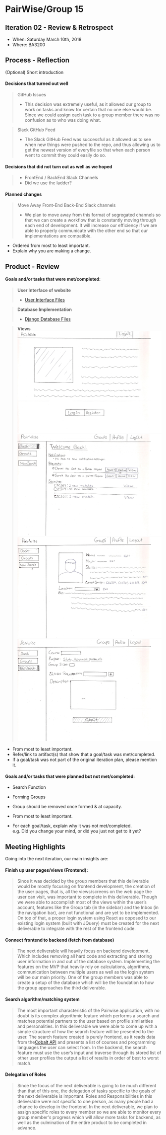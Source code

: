 # PairWise/Group 15



## Iteration 02 - Review & Retrospect

 * When: Saturday March 10th, 2018
 * Where: BA3200

## Process - Reflection

(Optional) Short introduction

#### Decisions that turned out well

  > GitHub Issues
  >* This decision was extremely useful, as it allowed our group to work on tasks and know for certain that no one else would be. Since we could assign each task to a group member there was no confusion as to who was doing what.
  
  > Slack GitHub Feed
  >* The Slack GitHub Feed was successful as it allowed us to see when new things were pushed to the repo, and thus allowing us to get the newest version of everyfile so that when each person went to commit they could easily do so.


#### Decisions that did not turn out as well as we hoped


  >* FrontEnd / BackEnd Slack Channels
  >* Did we use the ladder?




#### Planned changes


  > Move Away Front-End Back-End Slack channels
  >* We plan to move away from this format of segregated channels so that we can create a workflow that is constantly moving through each end of development. It will increase our efficiency if we are able to properly communicate with the other end so that our implementations are compatible.


 * Ordered from most to least important.
 * Explain why you are making a change.


## Product - Review

#### Goals and/or tasks that were met/completed:
  > **User Interface of website**
  >* [User Interface Files](https://github.com/csc301-winter-2018/project-team-15/tree/master/deliverables/deliverable2)
  
  > **Database Implementation**
  >* [Django Database Files](https://github.com/csc301-winter-2018/project-team-15/tree/master/project)
  
  > **Views**
  > ![View 1](../img_src/view1.jpg)
  > ![View 2](../img_src/view2.jpg)
  > ![View 3](../img_src/view3.jpg)
  > ![View 4](../img_src/view4.jpg)
  
 * From most to least important.
 * Refer/link to artifact(s) that show that a goal/task was met/completed.
 * If a goal/task was not part of the original iteration plan, please mention it.

#### Goals and/or tasks that were planned but not met/completed:

  * Search Function

  * Forming Groups

  * Group should be removed once formed & at capacity.

 * From most to least important.
 * For each goal/task, explain why it was not met/completed.      
   e.g. Did you change your mind, or did you just not get to it yet?
   	

## Meeting Highlights

Going into the next iteration, our main insights are:

#### Finish up user pages/views (Frontend):

> Since it was decided by the group members that this deliverable would be mostly focusing on frontend development, the creation of the user pages, that is, all the views/screens on the web page the user can visit, was important to complete in this deliverable. Though we were able to accomplish most of the views within the user’s account, features like the Group tab (in the sidebar) and the Inbox (in the navigation bar), are not functional and are yet to be implemented. On top of that, a proper login system using React as opposed to our existing login system (built with JQuery) must be created for the next deliverable to integrate with the rest of the frontend code. 

#### Connect frontend to backend (fetch from database)

> The next deliverable will heavily focus on backend development. Which includes removing all hard code and extracting and storing user information in and out of the database system. Implementing the features on the MVP that heavily rely on calculations, algorithms, communication between multiple users as well as the login system will be our main priority. One of the group members was able to create a setup of the database which will be the foundation to how the group approaches the third deliverable. 

#### Search algorithm/matching system

> The most important characteristic of the Pairwise application, with no doubt is its complex algorithmic feature which performs a search and matches potential partners to the user based on profile similarities and personalities. In this deliverable we were able to come up with a simple structure of how the search feature will be presented to the user. The search feature created is purely frontend, as it reads data from the[Cobalt API](https://github.com/cobalt-uoft/cobalt) and presents a list of courses and programming languages the user can select from. In the backend, the search feature must use the user’s input and traverse through its stored list of other user profiles the output a list of results in order of best to worst match.

#### Delegation of Roles

> Since the focus of the next deliverable is going to be much different than that of this one, the delegation of tasks specific to the goals of the next deliverable is important. Roles and Responsibilities in this deliverable were not specific to one person, as many people had a chance to develop in the frontend. In the next deliverable, we plan to assign specific roles to every member so we are able to monitor every group member's progress which will allow more tasks for backend, as well as the culmination of the entire product to be completed in advance. 

